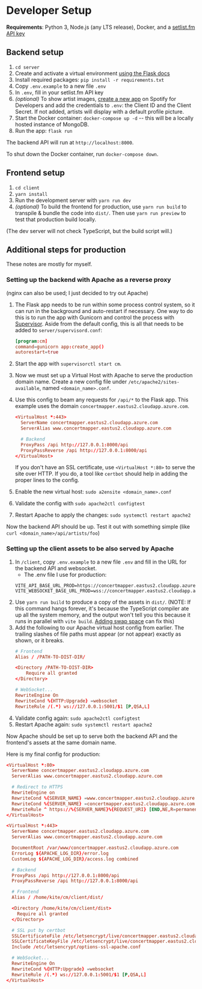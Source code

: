 # Developer Setup

**Requirements**: Python 3, Node.js (any LTS release), Docker, and a [setlist.fm API key](https://api.setlist.fm/docs/1.0/index.html)

## Backend setup

1. `cd server`
1. Create and activate a virtual environment [using the Flask docs](https://flask.palletsprojects.com/en/3.0.x/installation/#virtual-environments)
1. Install required packages: `pip install -r requirements.txt`
1. Copy `.env.example` to a new file `.env`
1. In `.env`, fill in your setlist.fm API key
1. *(optional)* To show artist images, [create a new app](https://developer.spotify.com/documentation/web-api/concepts/apps) on Spotify for Developers and add the credentials to `.env`: the Client ID and the Client Secret. If not added, artists will display with a default profile picture.
1. Start the Docker container: `docker-compose up -d` -- this will be a locally hosted instance of MongoDB.
1. Run the app: `flask run`

The backend API will run at `http://localhost:8000`.

To shut down the Docker container, run `docker-compose down`.

## Frontend setup

1. `cd client`
1. `yarn install`
1. Run the development server with `yarn run dev`
1. *(optional)* To build the frontend for production, use `yarn run build` to transpile & bundle the code into `dist/`. Then use `yarn run preview` to test that production build locally.

(The dev server will not check TypeScript, but the build script will.)

## Additional steps for production

These notes are mostly for myself.

### Setting up the backend with Apache as a reverse proxy

(nginx can also be used; I just decided to try out Apache)

1. The Flask app needs to be run within some process control system, so it can run in the background and auto-restart if necessary. One way to do this is to run the app with Gunicorn and control the process with [Supervisor](http://supervisord.org/). Aside from the default config, this is all that needs to be added to `server/supervisord.conf`:

    ```conf
    [program:cm]
    command=gunicorn app:create_app()
    autorestart=true
    ```
1. Start the app with `supervisorctl start cm`.
1. Now we must set up a Virtual Host with Apache to serve the production domain name. Create a new config file under `/etc/apache2/sites-available`, named `<domain_name>.conf`.
1. Use this config to beam any requests for `/api/*` to the Flask app. This example uses the domain `concertmapper.eastus2.cloudapp.azure.com`.

    ```conf
    <VirtualHost *:443>
      ServerName concertmapper.eastus2.cloudapp.azure.com
      ServerAlias www.concertmapper.eastus2.cloudapp.azure.com

      # Backend
      ProxyPass /api http://127.0.0.1:8000/api
      ProxyPassReverse /api http://127.0.0.1:8000/api
    </VirtualHost>
    ```
    If you don't have an SSL certificate, use `<VirtualHost *:80>` to serve the site over HTTP. If you do, a tool like `certbot` should help in adding the proper lines to the config.
1. Enable the new virtual host: `sudo a2ensite <domain_name>.conf`
1. Validate the config with `sudo apache2ctl configtest`
1. Restart Apache to apply the changes: `sudo systemctl restart apache2`

Now the backend API should be up. Test it out with something simple (like `curl <domain_name>/api/artists/foo`)

### Setting up the client assets to be also served by Apache

1. In `/client`, copy `.env.example` to a new file `.env` and fill in the URL for the backend API and websocket.
    - The .env file I use for production:
    ```
    VITE_API_BASE_URL_PROD=https://concertmapper.eastus2.cloudapp.azure.com
    VITE_WEBSOCKET_BASE_URL_PROD=wss://concertmapper.eastus2.cloudapp.azure.com
    ```
1. Use `yarn run build` to produce a copy of the assets in `dist/`. (NOTE: If this command hangs forever, it's because the TypeScript compiler ate up all the system memory, and the output won't tell you this because it runs in parallel with `vite build`. [Adding swap space](https://www.digitalocean.com/community/tutorials/how-to-add-swap-space-on-ubuntu-20-04) can fix this)
1. Add the following to our Apache virtual host config from earlier. The trailing slashes of file paths must appear (or not appear) exactly as shown, or it breaks.
    ```conf
    # Frontend
    Alias / /PATH-TO-DIST-DIR/

    <Directory /PATH-TO-DIST-DIR>
        Require all granted
    </Directory>

    # WebSocket...
    RewriteEngine On
    RewriteCond %{HTTP:Upgrade} =websocket
    RewriteRule /(.*) ws://127.0.0.1:5001/$1 [P,QSA,L]
    ```
1. Validate config again: `sudo apache2ctl configtest`
1. Restart Apache again: `sudo systemctl restart apache2`

Now Apache should be set up to serve both the backend API and the frontend's assets at the same domain name.

Here is my final config for production:

```conf
<VirtualHost *:80>
  ServerName concertmapper.eastus2.cloudapp.azure.com
  ServerAlias www.concertmapper.eastus2.cloudapp.azure.com

  # Redirect to HTTPS
  RewriteEngine on
  RewriteCond %{SERVER_NAME} =www.concertmapper.eastus2.cloudapp.azure.com [OR]
  RewriteCond %{SERVER_NAME} =concertmapper.eastus2.cloudapp.azure.com
  RewriteRule ^ https://%{SERVER_NAME}%{REQUEST_URI} [END,NE,R=permanent]
</VirtualHost>

<VirtualHost *:443>
  ServerName concertmapper.eastus2.cloudapp.azure.com
  ServerAlias www.concertmapper.eastus2.cloudapp.azure.com

  DocumentRoot /var/www/concertmapper.eastus2.cloudapp.azure.com
  ErrorLog ${APACHE_LOG_DIR}/error.log
  CustomLog ${APACHE_LOG_DIR}/access.log combined

  # Backend
  ProxyPass /api http://127.0.0.1:8000/api
  ProxyPassReverse /api http://127.0.0.1:8000/api

  # Frontend
  Alias / /home/kite/cm/client/dist/

  <Directory /home/kite/cm/client/dist>
    Require all granted
  </Directory>

  # SSL put by certbot
  SSLCertificateFile /etc/letsencrypt/live/concertmapper.eastus2.cloudapp.azure.com/fullchain.pem
  SSLCertificateKeyFile /etc/letsencrypt/live/concertmapper.eastus2.cloudapp.azure.com/privkey.pem
  Include /etc/letsencrypt/options-ssl-apache.conf

  # WebSocket...
  RewriteEngine On
  RewriteCond %{HTTP:Upgrade} =websocket
  RewriteRule /(.*) ws://127.0.0.1:5001/$1 [P,QSA,L]
</VirtualHost>
```
